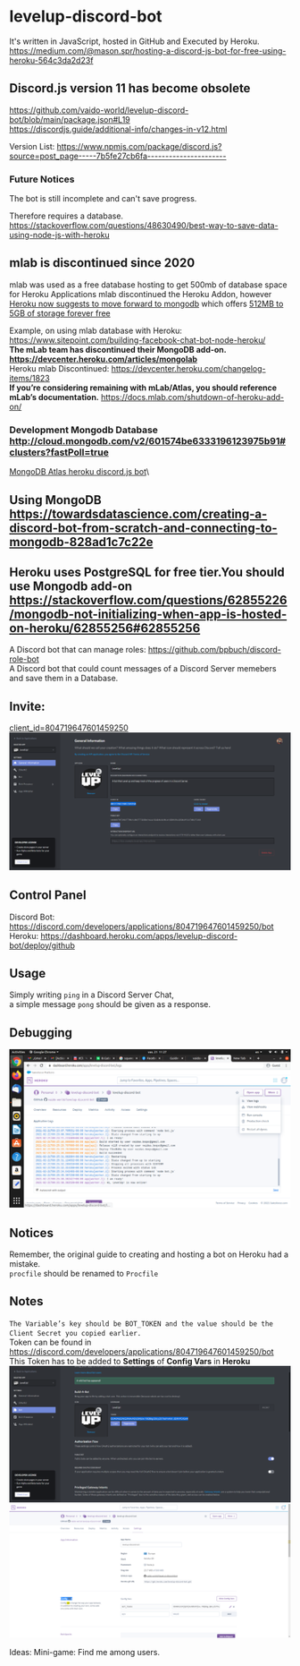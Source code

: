 # levelup-discord-bot
It's written in JavaScript, hosted in GitHub and Executed by Heroku.  
https://medium.com/@mason.spr/hosting-a-discord-js-bot-for-free-using-heroku-564c3da2d23f  

## Discord.js version 11 has become obsolete
https://github.com/vaido-world/levelup-discord-bot/blob/main/package.json#L19  
https://discordjs.guide/additional-info/changes-in-v12.html

Version List: https://www.npmjs.com/package/discord.js?source=post_page-----7b5fe27cb6fa----------------------
 

### Future Notices
The bot is still incomplete and can't save progress. 

Therefore requires a database.  
https://stackoverflow.com/questions/48630490/best-way-to-save-data-using-node-js-with-heroku  



## mlab is discontinued since 2020
mlab was used as a free database hosting to get 500mb of database space for Heroku Applications
mlab discontinued the Heroku Addon, however [Heroku now suggests to move forward to mongodb](https://docs.mlab.com/shutdown-of-heroku-add-on/#what-action-is-required-how-can-i-keep-my-application-running) which offers [512MB to 5GB of storage forever free](https://www.mongodb.com/pricing)

Example, on using mlab database with Heroku: https://www.sitepoint.com/building-facebook-chat-bot-node-heroku/   
**The mLab team has discontinued their MongoDB add-on.** **https://devcenter.heroku.com/articles/mongolab**  
Heroku mlab Discontinued: https://devcenter.heroku.com/changelog-items/1823   
**If you’re considering remaining with mLab/Atlas, you should reference mLab’s documentation.** https://docs.mlab.com/shutdown-of-heroku-add-on/  

### Development Mongodb Database http://cloud.mongodb.com/v2/601574be6333196123975b91#clusters?fastPoll=true
[MongoDB Atlas heroku discord.js bot](https://www.google.com/search?ei=L20VYN37IseurgSC566wBw&q=MongoDB+Atlas+heroku+discord.js+bot&oq=MongoDB+Atlas+heroku+discord.js+bot&gs_lcp=CgZwc3ktYWIQAzoFCCEQoAE6BwghEAoQoAFQ50BYvGtg02xoCHAAeACAAXiIAcIIkgEDNS42mAEAoAEBqgEHZ3dzLXdpesABAQ&sclient=psy-ab&ved=0ahUKEwidz6yK78PuAhVHl4sKHYKzC3YQ4dUDCA0&uact=5)\

## Using MongoDB https://towardsdatascience.com/creating-a-discord-bot-from-scratch-and-connecting-to-mongodb-828ad1c7c22e
## Heroku uses PostgreSQL for free tier.You should use Mongodb add-on https://stackoverflow.com/questions/62855226/mongodb-not-initializing-when-app-is-hosted-on-heroku/62855256#62855256


A Discord bot that can manage roles: https://github.com/bpbuch/discord-role-bot  
A Discord bot that could count messages of a Discord Server memebers and save them in a Database.  

## Invite:
<a href="https://discord.com/oauth2/authorize?client_id=804719647601459250&scope=bot&permissions=0">client_id=804719647601459250</a>
![Client Id can ba found here](./Note3.png)


## Control Panel
Discord Bot: https://discord.com/developers/applications/804719647601459250/bot  
Heroku: https://dashboard.heroku.com/apps/levelup-discord-bot/deploy/github  


## Usage
Simply writing `ping` in a Discord Server Chat,   
a simple message `pong` should be given as a response.  

## Debugging 
![Client Id can ba found here](./Note4.png)


## Notices
Remember, the original guide to creating and hosting a bot on Heroku had a mistake.  
`procfile` should be renamed to `Procfile`  




## Notes
`The Variable’s key should be BOT_TOKEN and the
 value should be the Client Secret you copied earlier.`  
Token can be found in https://discord.com/developers/applications/804719647601459250/bot  
This Token has to be added to **Settings** of **Config Vars** in **Heroku**  
![Token can be found in ](./Note1.png)
![Heroku Settings Tab](./Note2.png)

Ideas: Mini-game: Find me among users.
